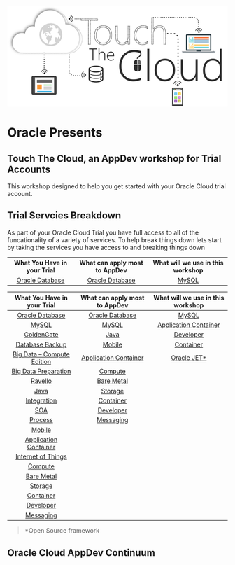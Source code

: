 ![](images/home/cloud-touch.png)
# Oracle Presents
## Touch The Cloud, an AppDev workshop for Trial Accounts 
This workshop designed to help you get started with your Oracle Cloud trial account.
    
## Trial Servcies Breakdown
As part of your Oracle Cloud Trial you have full access to all of the funcationality of a variety of services. To help break things down lets start by taking the services you have access to and breaking things down

<table>
    <tr>
        <th>What You Have in your Trial</th>
        <th>What can apply most to AppDev</th>
        <th>What will we use in this workshop</th>
    </tr>
    <td align="center"><a href="https://cloud.oracle.com/database" target="_blank">Oracle Database</a></td>
    <td align="center"><a href="https://cloud.oracle.com/database" target="_blank">Oracle Database</a></td>
    <td align="center"><a href="https://cloud.oracle.com/mysql" target="_blank">MySQL</a></td>
</table>

| What You Have in your Trial                                                     | What can apply most to AppDev                                                 | What will we use in this workshop                                             |
| :-------------------------------------------------------------------------------: | :-----------------------------------------------------------------------------: | :-----------------------------------------------------------------------------: |
| [Oracle Database](https://cloud.oracle.com/database)                            | [Oracle Database](https://cloud.oracle.com/database)                          | [MySQL](https://cloud.oracle.com/mysql)                                       |
| [MySQL](https://cloud.oracle.com/mysql)                                         | [MySQL](https://cloud.oracle.com/mysql)                                       | [Application Container](https://cloud.oracle.com/application-container-cloud) |
| [GoldenGate](https://cloud.oracle.com/goldengate)                               | [Java](https://cloud.oracle.com/java)                                         | [Developer](https://cloud.oracle.com/developer-service)                       |
| [Database Backup](https://cloud.oracle.com/database-backup)                     | [Mobile](https://cloud.oracle.com/mobile)                                     | [Container](https://cloud.oracle.com/container)                               |
| [Big Data – Compute Edition](https://cloud.oracle.com/big-data-compute-edition) | [Application Container](https://cloud.oracle.com/application-container-cloud) | [Oracle JET*](http://www.oracle.com/webfolder/technetwork/jet/index.html)     |
| [Big Data Preparation](https://cloud.oracle.com/big-data-preparation)           | [Compute](https://cloud.oracle.com/compute)                                   |                                                                               |
| [Ravello](https://cloud.oracle.com/ravello)                                     | [Bare Metal](https://cloud.oracle.com/bare-metal)                             |                                                                               |
| [Java](https://cloud.oracle.com/java)                                           | [Storage](https://cloud.oracle.com/storage)                                   |                                                                               |
| [Integration](https://cloud.oracle.com/integration)                             | [Container](https://cloud.oracle.com/container)                               |                                                                               |
| [SOA](https://cloud.oracle.com/soa)                                             | [Developer](https://cloud.oracle.com/developer-service)                       |                                                                               |
| [Process](https://cloud.oracle.com/process)                                     | [Messaging](https://cloud.oracle.com/messaging)                               |                                                                               |
| [Mobile](https://cloud.oracle.com/mobile)                                       |                                                                               |                                                                               |
| [Application Container](https://cloud.oracle.com/application-container-cloud)   |                                                                               |                                                                               |
| [Internet of Things](https://cloud.oracle.com/iot)                              |                                                                               |                                                                               |
| [Compute](https://cloud.oracle.com/compute)                                     |                                                                               |                                                                               |
| [Bare Metal](https://cloud.oracle.com/bare-metal)                               |                                                                               |                                                                               |
| [Storage](https://cloud.oracle.com/storage)                                     |                                                                               |                                                                               |
| [Container](https://cloud.oracle.com/container)                                 |                                                                               |                                                                               |
| [Developer](https://cloud.oracle.com/developer-service)                         |                                                                               |                                                                               |
| [Messaging](https://cloud.oracle.com/messaging)                                 |                                                                               |                                                                               |
 
> *Open Source framework 

## Oracle Cloud AppDev Continuum


